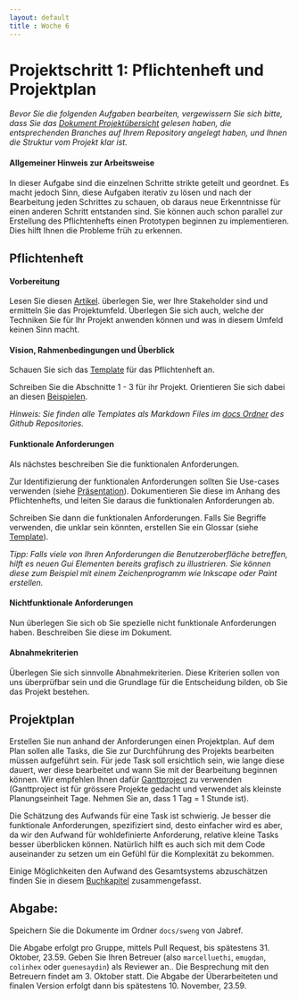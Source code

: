 ```yaml
---
layout: default
title : Woche 6
---
```

# Projektschritt 1: Pflichtenheft und Projektplan


*Bevor Sie die folgenden Aufgaben bearbeiten, vergewissern Sie sich bitte, dass Sie das [Dokument Projektübersicht](../project-summary.html) gelesen haben, die entsprechenden Branches auf Ihrem Repository angelegt haben, und Ihnen die Struktur vom Projekt klar ist.*

#### Allgemeiner Hinweis zur Arbeitsweise

In dieser Aufgabe sind die einzelnen Schritte strikte geteilt und geordnet. Es macht jedoch Sinn, diese Aufgaben iterativ zu lösen und nach der Bearbeitung jeden Schrittes zu schauen, ob daraus neue Erkenntnisse für einen anderen Schritt entstanden sind. Sie können auch schon parallel zur Erstellung des Pflichtenhefts einen Prototypen beginnen zu implementieren. Dies hilft Ihnen die Probleme früh zu erkennen.

## Pflichtenheft

#### Vorbereitung
Lesen Sie diesen [Artikel](https://adam.unibas.ch/goto_adam_file_1253961_download.html). überlegen Sie, wer Ihre Stakeholder sind und ermitteln Sie das Projektumfeld. Überlegen Sie sich auch, welche der Techniken Sie für Ihr Projekt anwenden können und was in diesem Umfeld keinen Sinn macht.

#### Vision, Rahmenbedingungen und Überblick

Schauen Sie sich das [Template](../templates/pflichtenheft-template.html) für das Pflichtenheft an.

Schreiben Sie die Abschnitte 1 - 3 für ihr Projekt. Orientieren Sie sich dabei an diesen [Beispielen](https://adam.unibas.ch/goto_adam_file_1253966_download.html).

*Hinweis: Sie finden alle Templates als Markdown Files im [docs Ordner](https://github.com/unibas-marcelluethi/software-engineering/tree/master/docs/project) des Github Repositories.*


#### Funktionale Anforderungen

Als nächstes beschreiben Sie die funktionalen Anforderungen.

Zur Identifizierung der funktionalen Anforderungen sollten Sie Use-cases verwenden (siehe [Präsentation](../../week6/slides/use-cases.html)). Dokumentieren Sie diese im Anhang des Pflichtenhefts, und leiten Sie daraus die funktionalen Anforderungen ab.

Schreiben Sie dann die funktionalen Anforderungen. Falls Sie Begriffe verwenden, die unklar sein könnten, erstellen Sie ein Glossar (siehe [Template](../templates/glossar.html)).

*Tipp: Falls viele von Ihren Anforderungen die Benutzeroberfläche betreffen, hilft es neuen Gui Elementen bereits grafisch zu illustrieren. Sie können diese zum Beispiel mit einem
Zeichenprogramm wie Inkscape oder Paint erstellen.*



#### Nichtfunktionale Anforderungen

Nun überlegen Sie sich ob Sie spezielle nicht funktionale Anforderungen haben. Beschreiben Sie diese im Dokument.

#### Abnahmekriterien
Überlegen Sie sich sinnvolle Abnahmekriterien. Diese Kriterien sollen von uns überprüfbar sein und die Grundlage für die Entscheidung bilden,
ob Sie das Projekt bestehen.

## Projektplan

Erstellen Sie nun anhand der Anforderungen einen Projektplan. Auf dem Plan sollen alle Tasks, die Sie zur Durchführung des Projekts bearbeiten müssen aufgeführt sein. Für jede Task soll ersichtlich sein, wie lange diese dauert, wer diese bearbeitet und wann Sie mit der Bearbeitung beginnen
können. Wir empfehlen Ihnen dafür [Ganttproject](https://www.ganttproject.biz/) zu verwenden (Ganttproject ist für grössere Projekte gedacht und verwendet als kleinste Planungseinheit Tage. Nehmen Sie an, dass 1 Tag = 1 Stunde ist).

Die Schätzung des Aufwands für eine Task ist schwierig. Je besser die funktionale Anforderungen, spezifiziert sind, desto einfacher wird es aber, da wir den Aufwand für wohldefinierte Anforderung,
relative kleine Tasks besser überblicken können. Natürlich hilft es auch sich mit dem Code auseinander zu setzen  um ein Gefühl für die Komplexität zu bekommen.

 Einige Möglichkeiten den Aufwand des Gesamtsystems abzuschätzen finden Sie in diesem [Buchkapitel](https://adam.unibas.ch/goto_adam_file_1253963_download.html) zusammengefasst.


## Abgabe:
Speichern Sie die Dokumente im Ordner ```docs/sweng``` von Jabref.

Die Abgabe erfolgt pro Gruppe, mittels Pull Request, bis spätestens 31. Oktober, 23.59. Geben Sie Ihren Betreuer (also ```marcelluethi```, ```emugdan```, ```colinhex``` oder ```guenesaydin```) als Reviewer an..
Die Besprechung mit den Betreuern findet am 3. Oktober statt.
Die Abgabe der Überarbeiteten und finalen Version erfolgt dann bis spätestens 10. November, 23.59.
